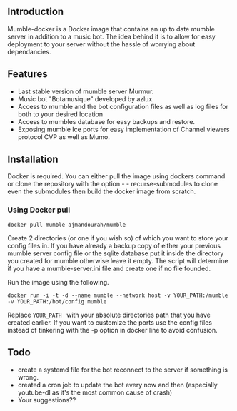 
## Introduction
Mumble-docker is a Docker image that contains an up to date mumble server in addition to a music bot. The idea behind it is to allow for easy deployment to your server without the hassle of worrying about dependancies.

## Features
* Last stable version of mumble server Murmur.
* Music bot "Botamusique" developed by azlux.
* Access to mumble and the bot configuration files as well as log files for both to your desired location 
* Access to mumbles database for easy backups and restore.
* Exposing mumble Ice ports for easy implementation of Channel viewers protocol CVP as well as Mumo.

## Installation
Docker is required. You can either pull the image using dockers command or clone the repository with the option - - recurse-submodules to clone even the submodules then build the docker image  from scratch.

### Using Docker pull
```
docker pull mumble ajmandourah/mumble
```
Create 2 directories (or one if you wish so) of which you want to store your config files in. If you have already a backup copy of either your previous mumble server config file or the sqlite database put it inside the directory you created for mumble otherwise leave it empty. The script will determine if you have a mumble-server.ini file and create one if no file founded. 

Run the image using the following. 

```
docker run -i -t -d --name mumble --network host -v YOUR_PATH:/mumble -v YOUR_PATH:/bot/config mumble
```

Replace ```YOUR_PATH ``` with your absolute directories path that you have created earlier.
If you want to customize the ports use the config files instead of tinkering with the -p option in docker line to avoid confusion. 

## Todo
* create a systemd file for the bot reconnect to the server if something is wrong.
* created a cron job to update the bot every now and then (especially youtube-dl as it's the most common cause of crash)
* Your suggestions?? 
